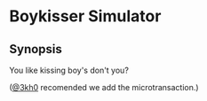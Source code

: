 # Boykisser Simulator

## Synopsis
You like kissing boy's don't you?

([@3kh0](https://github.com/3kh0) recomended we add the microtransaction.)